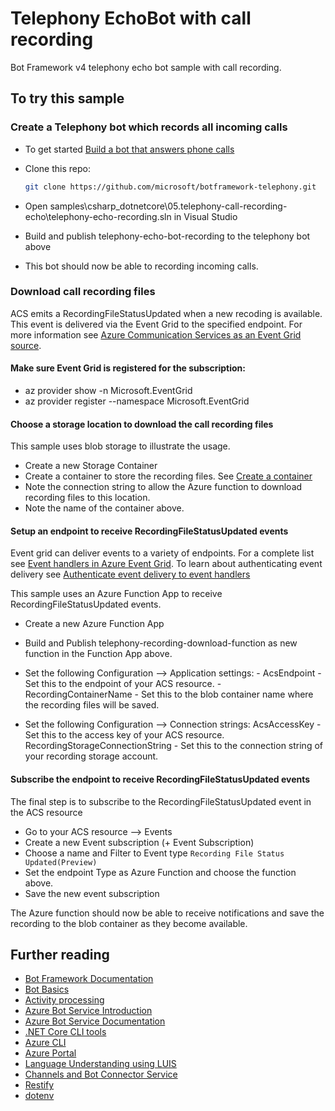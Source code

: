 ﻿# Telephony EchoBot with call recording

Bot Framework v4 telephony echo bot sample with call recording.

## To try this sample

### Create a Telephony bot which records all incoming calls

- To get started [Build a bot that answers phone calls](https://github.com/microsoft/botframework-telephony/blob/main/README.md#documentation-and-samples)
- Clone this repo:

    ```bash
    git clone https://github.com/microsoft/botframework-telephony.git
    ```
- Open samples\csharp_dotnetcore\05.telephony-call-recording-echo\telephony-echo-recording.sln in Visual Studio
- Build and publish telephony-echo-bot-recording to the telephony bot above
- This bot should now be able to recording incoming calls.

### Download call recording files

ACS emits a RecordingFileStatusUpdated when a new recoding is available. This event is delivered via the Event Grid to the specified endpoint. For more information see [Azure Communication Services as an Event Grid source](https://docs.microsoft.com/en-us/azure/event-grid/event-schema-communication-services?tabs=event-grid-event-schema). 

#### Make sure Event Grid is registered for the subscription: 
- az provider show -n Microsoft.EventGrid
- az provider register --namespace Microsoft.EventGrid

#### Choose a storage location to download the call recording files
This sample uses blob storage to illustrate the usage. 

- Create a new Storage Container
- Create a container to store the recording files. See [Create a container](https://docs.microsoft.com/en-us/azure/storage/blobs/storage-quickstart-blobs-portal#create-a-container)
- Note the connection string to allow the Azure function to download recording files to this location.
- Note the name of the container above.

#### Setup an endpoint to receive RecordingFileStatusUpdated events 
Event grid can deliver events to a variety of endpoints. For a complete list see [Event handlers in Azure Event Grid](https://docs.microsoft.com/en-us/azure/event-grid/event-handlers). To learn about authenticating event delivery see [Authenticate event delivery to event handlers ](https://docs.microsoft.com/en-us/azure/event-grid/security-authentication)

This sample uses an Azure Function App to receive RecordingFileStatusUpdated events.

- Create a new Azure Function App
- Build and Publish telephony-recording-download-function as new function in the Function App above.
- Set the following Configuration --> Application settings:
        - AcsEndpoint - Set this to the endpoint of your ACS resource.
        - RecordingContainerName - Set this to the blob container name where the recording files will be saved.

- Set the following Configuration --> Connection strings:
        AcsAccessKey - Set this to the access key of your ACS resource.
        RecordingStorageConnectionString - Set this to the connection string of your recording storage account.

#### Subscribe the endpoint to receive RecordingFileStatusUpdated events 

The final step is to subscribe to the RecordingFileStatusUpdated event in the ACS resource
- Go to your ACS resource --> Events
- Create a new Event subscription (+ Event Subscription)
- Choose a name and Filter to Event type `Recording File Status Updated(Preview)`
- Set the endpoint Type as Azure Function and choose the function above.
- Save the new event subscription

The Azure function should now be able to receive notifications and save the recording to the blob container as they become available.

## Further reading

- [Bot Framework Documentation](https://docs.botframework.com)
- [Bot Basics](https://docs.microsoft.com/azure/bot-service/bot-builder-basics?view=azure-bot-service-4.0)
- [Activity processing](https://docs.microsoft.com/en-us/azure/bot-service/bot-builder-concept-activity-processing?view=azure-bot-service-4.0)
- [Azure Bot Service Introduction](https://docs.microsoft.com/azure/bot-service/bot-service-overview-introduction?view=azure-bot-service-4.0)
- [Azure Bot Service Documentation](https://docs.microsoft.com/azure/bot-service/?view=azure-bot-service-4.0)
- [.NET Core CLI tools](https://docs.microsoft.com/en-us/dotnet/core/tools/?tabs=netcore2x)
- [Azure CLI](https://docs.microsoft.com/cli/azure/?view=azure-cli-latest)
- [Azure Portal](https://portal.azure.com)
- [Language Understanding using LUIS](https://docs.microsoft.com/en-us/azure/cognitive-services/luis/)
- [Channels and Bot Connector Service](https://docs.microsoft.com/en-us/azure/bot-service/bot-concepts?view=azure-bot-service-4.0)
- [Restify](https://www.npmjs.com/package/restify)
- [dotenv](https://www.npmjs.com/package/dotenv)
